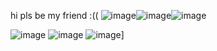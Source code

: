 hi pls be my friend :(( ![image](https://media.discordapp.net/attachments/1136994513034944545/1240185507850489926/blinkiesCafe-Fu.gif?ex=665181c2&is=66503042&hm=8f5344115d4dafad781c538651d001677e9ebd24c551d711e63accd86034b50f&=&width=187&height=25)![image](https://media.discordapp.net/attachments/1136994513034944545/1240185739686187038/blinkiesCafe-gT.gif?ex=665181f9&is=66503079&hm=d92f39fc44e5c4497d0d54a76a9f203303185620f10513e61d0f7ba1f64ac4bc&=&width=187&height=25)![image](https://media.discordapp.net/attachments/1136994513034944545/1240186086530220082/blinkiesCafe-do.gif?ex=6651824c&is=665030cc&hm=16c94e7ef9cca944a8b89024f436218d55c1c3a2b3c15c7de569a6789f04f5f9&=&width=187&height=25)

![image](https://media.discordapp.net/attachments/1136994513034944545/1239887867371716699/Untitled291_20240514123135.png?ex=6651be0f&is=66506c8f&hm=a8f8d22b1f0c5029489a79ae71f63149b28820c8167af5528f8c2d6c6db1f66c&=&format=webp&quality=lossless&width=226&height=438)
 ![image](https://i.pinimg.com/236x/7d/d8/a9/7dd8a9a65815fa78190370f5300f1153.jpg) 
![image](https://i.pinimg.com/236x/88/cb/25/88cb2573014fb92732e62338f82c8c98.jpg)]

